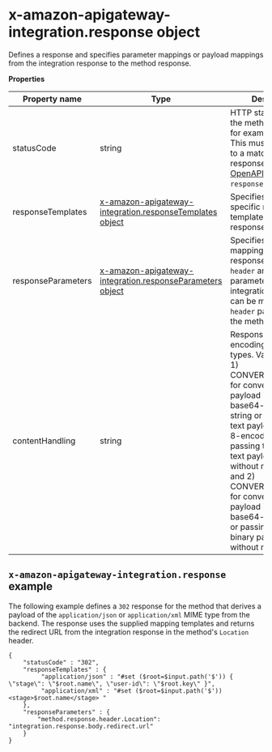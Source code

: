 # x\-amazon\-apigateway\-integration\.response object<a name="api-gateway-swagger-extensions-integration-response"></a>

 Defines a response and specifies parameter mappings or payload mappings from the integration response to the method response\. 


**Properties**  

| Property name | Type | Description | 
| --- | --- | --- | 
| statusCode | string |  HTTP status code for the method response; for example, `"200"`\. This must correspond to a matching response in the [OpenAPI Operation](https://github.com/swagger-api/swagger-spec/blob/master/versions/2.0.md#operationObject) `responses` field\.  | 
| responseTemplates | [x\-amazon\-apigateway\-integration\.responseTemplates object](api-gateway-swagger-extensions-integration-responseTemplates.md) |  Specifies MIME type\-specific mapping templates for the response’s payload\.  | 
| responseParameters | [x\-amazon\-apigateway\-integration\.responseParameters object](api-gateway-swagger-extensions-integration-responseParameters.md) |  Specifies parameter mappings for the response\. Only the `header` and `body` parameters of the integration response can be mapped to the `header` parameters of the method\.   | 
| contentHandling | string | Response payload encoding conversion types\. Valid values are 1\) CONVERT\_TO\_TEXT, for converting a binary payload into a base64\-encoded string or converting a text payload into a utf\-8\-encoded string or passing through the text payload natively without modification, and 2\) CONVERT\_TO\_BINARY, for converting a text payload into a base64\-decoded blob or passing through a binary payload natively without modification\. | 

## `x-amazon-apigateway-integration.response` example<a name="api-gateway-swagger-extensions-response-example"></a>

The following example defines a `302` response for the method that derives a payload of the `application/json` or `application/xml` MIME type from the backend\. The response uses the supplied mapping templates and returns the redirect URL from the integration response in the method's `Location` header\. 

```
{
    "statusCode" : "302",
    "responseTemplates" : {
         "application/json" : "#set ($root=$input.path('$')) { \"stage\": \"$root.name\", \"user-id\": \"$root.key\" }",
         "application/xml" : "#set ($root=$input.path('$')) <stage>$root.name</stage> "
    },
    "responseParameters" : {
        "method.response.header.Location": "integration.response.body.redirect.url"
    }
}
```